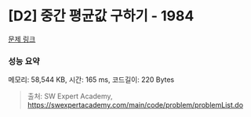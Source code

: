 # [D2] 중간 평균값 구하기 - 1984 

[문제 링크](https://swexpertacademy.com/main/code/problem/problemDetail.do?contestProbId=AV5Pw_-KAdcDFAUq) 

### 성능 요약

메모리: 58,544 KB, 시간: 165 ms, 코드길이: 220 Bytes



> 출처: SW Expert Academy, https://swexpertacademy.com/main/code/problem/problemList.do